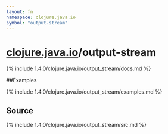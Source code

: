 ```yaml
---
layout: fn
namespace: clojure.java.io
symbol: "output-stream"
---
```


# [clojure.java.io](../)/output-stream

{% include 1.4.0/clojure.java.io/output_stream/docs.md %}

##Examples

{% include 1.4.0/clojure.java.io/output_stream/examples.md %}
## Source
{% include 1.4.0/clojure.java.io/output_stream/src.md %}

